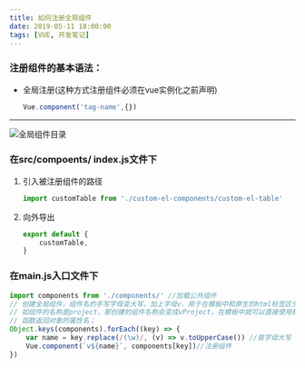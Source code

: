 ```yaml
---
title: 如何注册全局组件
date: 2019-05-11 18:00:00
tags: [VUE, 开发笔记]
---
```


### 注册组件的基本语法：

- 全局注册(这种方式注册组件必须在vue实例化之前声明)

  ```js
  Vue.component('tag-name',{})
  ```

---

![全局组件目录](https://raw.githubusercontent.com/Ho-Jack/daily-note/master/img/全局组件目录.png)

###  在src/compoents/   index.js文件下

1. 引入被注册组件的路径

   ```js
   import customTable from './custom-el-components/custom-el-table'   //table组件
   ```

2. 向外导出

   ```js
   export default {
       customTable,
   }
   ```

###  在main.js入口文件下

```js
import components from './components/' //加载公共组件
// 创建全局组件，组件名的手写字母变大写，加上字母v，用于在模板中和原生的html标签区分出来
// 如组件的名称是project，那创建的组件名称会变成vProject，在模板中就可以直接使用标签<v-project>引用组件
// 函数返回对象的属性名；
Object.keys(components).forEach((key) => {
    var name = key.replace(/(\w)/, (v) => v.toUpperCase()) //首字母大写
    Vue.component(`v${name}`, components[key])//注册组件
})
```




